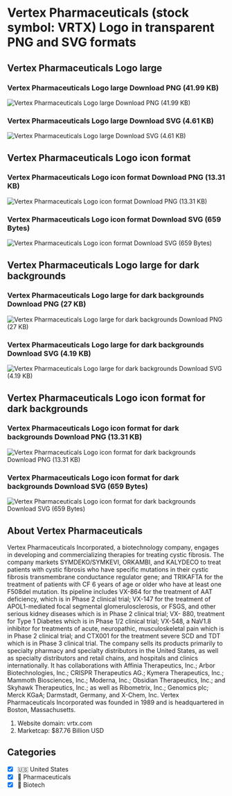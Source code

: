 # Vertex Pharmaceuticals (stock symbol: VRTX) Logo in transparent PNG and SVG formats

## Vertex Pharmaceuticals Logo large

### Vertex Pharmaceuticals Logo large Download PNG (41.99 KB)

![Vertex Pharmaceuticals Logo large Download PNG (41.99 KB)](/img/orig/VRTX_BIG-d36afbbe.png)

### Vertex Pharmaceuticals Logo large Download SVG (4.61 KB)

![Vertex Pharmaceuticals Logo large Download SVG (4.61 KB)](/img/orig/VRTX_BIG-4fc1f0de.svg)

## Vertex Pharmaceuticals Logo icon format

### Vertex Pharmaceuticals Logo icon format Download PNG (13.31 KB)

![Vertex Pharmaceuticals Logo icon format Download PNG (13.31 KB)](/img/orig/VRTX-1f0d2176.png)

### Vertex Pharmaceuticals Logo icon format Download SVG (659 Bytes)

![Vertex Pharmaceuticals Logo icon format Download SVG (659 Bytes)](/img/orig/VRTX-1189d812.svg)

## Vertex Pharmaceuticals Logo large for dark backgrounds

### Vertex Pharmaceuticals Logo large for dark backgrounds Download PNG (27 KB)

![Vertex Pharmaceuticals Logo large for dark backgrounds Download PNG (27 KB)](/img/orig/VRTX_BIG.D-c10a5fee.png)

### Vertex Pharmaceuticals Logo large for dark backgrounds Download SVG (4.19 KB)

![Vertex Pharmaceuticals Logo large for dark backgrounds Download SVG (4.19 KB)](/img/orig/VRTX_BIG.D-eac76dea.svg)

## Vertex Pharmaceuticals Logo icon format for dark backgrounds

### Vertex Pharmaceuticals Logo icon format for dark backgrounds Download PNG (13.31 KB)

![Vertex Pharmaceuticals Logo icon format for dark backgrounds Download PNG (13.31 KB)](/img/orig/VRTX.D-3e971644.png)

### Vertex Pharmaceuticals Logo icon format for dark backgrounds Download SVG (659 Bytes)

![Vertex Pharmaceuticals Logo icon format for dark backgrounds Download SVG (659 Bytes)](/img/orig/VRTX.D-245f64c6.svg)

## About Vertex Pharmaceuticals

Vertex Pharmaceuticals Incorporated, a biotechnology company, engages in developing and commercializing therapies for treating cystic fibrosis. The company markets SYMDEKO/SYMKEVI, ORKAMBI, and KALYDECO to treat patients with cystic fibrosis who have specific mutations in their cystic fibrosis transmembrane conductance regulator gene; and TRIKAFTA for the treatment of patients with CF 6 years of age or older who have at least one F508del mutation. Its pipeline includes VX-864 for the treatment of AAT deficiency, which is in Phase 2 clinical trial; VX-147 for the treatment of APOL1-mediated focal segmental glomerulosclerosis, or FSGS, and other serious kidney diseases which is in Phase 2 clinical trial; VX- 880, treatment for Type 1 Diabetes which is in Phase 1/2 clinical trial; VX-548, a NaV1.8 inhibitor for treatments of acute, neuropathic, musculoskeletal pain which is in Phase 2 clinical trial; and CTX001 for the treatment severe SCD and TDT which is in Phase 3 clinical trial. The company sells its products primarily to specialty pharmacy and specialty distributors in the United States, as well as specialty distributors and retail chains, and hospitals and clinics internationally. It has collaborations with Affinia Therapeutics, Inc.; Arbor Biotechnologies, Inc.; CRISPR Therapeutics AG.; Kymera Therapeutics, Inc.; Mammoth Biosciences, Inc.; Moderna, Inc.; Obsidian Therapeutics, Inc.; and Skyhawk Therapeutics, Inc.; as well as Ribometrix, Inc.; Genomics plc; Merck KGaA; Darmstadt, Germany, and X-Chem, Inc. Vertex Pharmaceuticals Incorporated was founded in 1989 and is headquartered in Boston, Massachusetts.

1. Website domain: vrtx.com
2. Marketcap: $87.76 Billion USD


## Categories
- [x] 🇺🇸 United States
- [x] 💊 Pharmaceuticals
- [x] 🧬 Biotech
